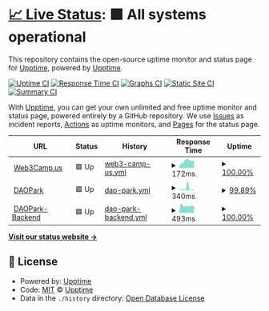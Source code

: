 # [📈 Live Status](https://upptime.github.io/upptime): <!--live status--> **🟩 All systems operational**

This repository contains the open-source uptime monitor and status page for [Upptime](https://upptime.js.org), powered by [Upptime](https://github.com/upptime/upptime).

[![Uptime CI](https://github.com/Web3-Camp/upptime/workflows/Uptime%20CI/badge.svg)](https://github.com/Web3-Camp/upptime/actions?query=workflow%3A%22Uptime+CI%22)
[![Response Time CI](https://github.com/Web3-Camp/upptime/workflows/Response%20Time%20CI/badge.svg)](https://github.com/Web3-Camp/upptime/actions?query=workflow%3A%22Response+Time+CI%22)
[![Graphs CI](https://github.com/Web3-Camp/upptime/workflows/Graphs%20CI/badge.svg)](https://github.com/Web3-Camp/upptime/actions?query=workflow%3A%22Graphs+CI%22)
[![Static Site CI](https://github.com/Web3-Camp/upptime/workflows/Static%20Site%20CI/badge.svg)](https://github.com/Web3-Camp/upptime/actions?query=workflow%3A%22Static+Site+CI%22)
[![Summary CI](https://github.com/Web3-Camp/upptime/workflows/Summary%20CI/badge.svg)](https://github.com/Web3-Camp/upptime/actions?query=workflow%3A%22Summary+CI%22)

With [Upptime](https://upptime.js.org), you can get your own unlimited and free uptime monitor and status page, powered entirely by a GitHub repository. We use [Issues](https://github.com/upptime/upptime/issues) as incident reports, [Actions](https://github.com/Web3-Camp/upptime/actions) as uptime monitors, and [Pages](https://upptime.github.io/upptime) for the status page.

<!--start: status pages-->
<!-- This summary is generated by Upptime (https://github.com/upptime/upptime) -->
<!-- Do not edit this manually, your changes will be overwritten -->
<!-- prettier-ignore -->
| URL | Status | History | Response Time | Uptime |
| --- | ------ | ------- | ------------- | ------ |
| <img alt="" src="https://favicons.githubusercontent.com/web3camp.us" height="13"> [Web3Camp.us](https://web3camp.us) | 🟩 Up | [web3-camp-us.yml](https://github.com/Web3-Camp/upptime/commits/HEAD/history/web3-camp-us.yml) | <details><summary><img alt="Response time graph" src="./graphs/web3-camp-us/response-time-week.png" height="20"> 172ms</summary><br><a href="https://upptime.web3camp.us/history/web3-camp-us"><img alt="Response time 188" src="https://img.shields.io/endpoint?url=https%3A%2F%2Fraw.githubusercontent.com%2FWeb3-Camp%2Fupptime%2FHEAD%2Fapi%2Fweb3-camp-us%2Fresponse-time.json"></a><br><a href="https://upptime.web3camp.us/history/web3-camp-us"><img alt="24-hour response time 180" src="https://img.shields.io/endpoint?url=https%3A%2F%2Fraw.githubusercontent.com%2FWeb3-Camp%2Fupptime%2FHEAD%2Fapi%2Fweb3-camp-us%2Fresponse-time-day.json"></a><br><a href="https://upptime.web3camp.us/history/web3-camp-us"><img alt="7-day response time 172" src="https://img.shields.io/endpoint?url=https%3A%2F%2Fraw.githubusercontent.com%2FWeb3-Camp%2Fupptime%2FHEAD%2Fapi%2Fweb3-camp-us%2Fresponse-time-week.json"></a><br><a href="https://upptime.web3camp.us/history/web3-camp-us"><img alt="30-day response time 188" src="https://img.shields.io/endpoint?url=https%3A%2F%2Fraw.githubusercontent.com%2FWeb3-Camp%2Fupptime%2FHEAD%2Fapi%2Fweb3-camp-us%2Fresponse-time-month.json"></a><br><a href="https://upptime.web3camp.us/history/web3-camp-us"><img alt="1-year response time 188" src="https://img.shields.io/endpoint?url=https%3A%2F%2Fraw.githubusercontent.com%2FWeb3-Camp%2Fupptime%2FHEAD%2Fapi%2Fweb3-camp-us%2Fresponse-time-year.json"></a></details> | <details><summary><a href="https://upptime.web3camp.us/history/web3-camp-us">100.00%</a></summary><a href="https://upptime.web3camp.us/history/web3-camp-us"><img alt="All-time uptime 100.00%" src="https://img.shields.io/endpoint?url=https%3A%2F%2Fraw.githubusercontent.com%2FWeb3-Camp%2Fupptime%2FHEAD%2Fapi%2Fweb3-camp-us%2Fuptime.json"></a><br><a href="https://upptime.web3camp.us/history/web3-camp-us"><img alt="24-hour uptime 100.00%" src="https://img.shields.io/endpoint?url=https%3A%2F%2Fraw.githubusercontent.com%2FWeb3-Camp%2Fupptime%2FHEAD%2Fapi%2Fweb3-camp-us%2Fuptime-day.json"></a><br><a href="https://upptime.web3camp.us/history/web3-camp-us"><img alt="7-day uptime 100.00%" src="https://img.shields.io/endpoint?url=https%3A%2F%2Fraw.githubusercontent.com%2FWeb3-Camp%2Fupptime%2FHEAD%2Fapi%2Fweb3-camp-us%2Fuptime-week.json"></a><br><a href="https://upptime.web3camp.us/history/web3-camp-us"><img alt="30-day uptime 100.00%" src="https://img.shields.io/endpoint?url=https%3A%2F%2Fraw.githubusercontent.com%2FWeb3-Camp%2Fupptime%2FHEAD%2Fapi%2Fweb3-camp-us%2Fuptime-month.json"></a><br><a href="https://upptime.web3camp.us/history/web3-camp-us"><img alt="1-year uptime 100.00%" src="https://img.shields.io/endpoint?url=https%3A%2F%2Fraw.githubusercontent.com%2FWeb3-Camp%2Fupptime%2FHEAD%2Fapi%2Fweb3-camp-us%2Fuptime-year.json"></a></details>
| <img alt="" src="https://favicons.githubusercontent.com/daopark.xyz" height="13"> [DAOPark](https://daopark.xyz) | 🟩 Up | [dao-park.yml](https://github.com/Web3-Camp/upptime/commits/HEAD/history/dao-park.yml) | <details><summary><img alt="Response time graph" src="./graphs/dao-park/response-time-week.png" height="20"> 340ms</summary><br><a href="https://upptime.web3camp.us/history/dao-park"><img alt="Response time 345" src="https://img.shields.io/endpoint?url=https%3A%2F%2Fraw.githubusercontent.com%2FWeb3-Camp%2Fupptime%2FHEAD%2Fapi%2Fdao-park%2Fresponse-time.json"></a><br><a href="https://upptime.web3camp.us/history/dao-park"><img alt="24-hour response time 191" src="https://img.shields.io/endpoint?url=https%3A%2F%2Fraw.githubusercontent.com%2FWeb3-Camp%2Fupptime%2FHEAD%2Fapi%2Fdao-park%2Fresponse-time-day.json"></a><br><a href="https://upptime.web3camp.us/history/dao-park"><img alt="7-day response time 340" src="https://img.shields.io/endpoint?url=https%3A%2F%2Fraw.githubusercontent.com%2FWeb3-Camp%2Fupptime%2FHEAD%2Fapi%2Fdao-park%2Fresponse-time-week.json"></a><br><a href="https://upptime.web3camp.us/history/dao-park"><img alt="30-day response time 345" src="https://img.shields.io/endpoint?url=https%3A%2F%2Fraw.githubusercontent.com%2FWeb3-Camp%2Fupptime%2FHEAD%2Fapi%2Fdao-park%2Fresponse-time-month.json"></a><br><a href="https://upptime.web3camp.us/history/dao-park"><img alt="1-year response time 345" src="https://img.shields.io/endpoint?url=https%3A%2F%2Fraw.githubusercontent.com%2FWeb3-Camp%2Fupptime%2FHEAD%2Fapi%2Fdao-park%2Fresponse-time-year.json"></a></details> | <details><summary><a href="https://upptime.web3camp.us/history/dao-park">99.89%</a></summary><a href="https://upptime.web3camp.us/history/dao-park"><img alt="All-time uptime 99.90%" src="https://img.shields.io/endpoint?url=https%3A%2F%2Fraw.githubusercontent.com%2FWeb3-Camp%2Fupptime%2FHEAD%2Fapi%2Fdao-park%2Fuptime.json"></a><br><a href="https://upptime.web3camp.us/history/dao-park"><img alt="24-hour uptime 99.21%" src="https://img.shields.io/endpoint?url=https%3A%2F%2Fraw.githubusercontent.com%2FWeb3-Camp%2Fupptime%2FHEAD%2Fapi%2Fdao-park%2Fuptime-day.json"></a><br><a href="https://upptime.web3camp.us/history/dao-park"><img alt="7-day uptime 99.89%" src="https://img.shields.io/endpoint?url=https%3A%2F%2Fraw.githubusercontent.com%2FWeb3-Camp%2Fupptime%2FHEAD%2Fapi%2Fdao-park%2Fuptime-week.json"></a><br><a href="https://upptime.web3camp.us/history/dao-park"><img alt="30-day uptime 99.90%" src="https://img.shields.io/endpoint?url=https%3A%2F%2Fraw.githubusercontent.com%2FWeb3-Camp%2Fupptime%2FHEAD%2Fapi%2Fdao-park%2Fuptime-month.json"></a><br><a href="https://upptime.web3camp.us/history/dao-park"><img alt="1-year uptime 99.90%" src="https://img.shields.io/endpoint?url=https%3A%2F%2Fraw.githubusercontent.com%2FWeb3-Camp%2Fupptime%2FHEAD%2Fapi%2Fdao-park%2Fuptime-year.json"></a></details>
| <img alt="" src="https://favicons.githubusercontent.com/dp-api.daopark.xyz" height="13"> [DAOPark-Backend](https://dp-api.daopark.xyz/alive) | 🟩 Up | [dao-park-backend.yml](https://github.com/Web3-Camp/upptime/commits/HEAD/history/dao-park-backend.yml) | <details><summary><img alt="Response time graph" src="./graphs/dao-park-backend/response-time-week.png" height="20"> 493ms</summary><br><a href="https://upptime.web3camp.us/history/dao-park-backend"><img alt="Response time 506" src="https://img.shields.io/endpoint?url=https%3A%2F%2Fraw.githubusercontent.com%2FWeb3-Camp%2Fupptime%2FHEAD%2Fapi%2Fdao-park-backend%2Fresponse-time.json"></a><br><a href="https://upptime.web3camp.us/history/dao-park-backend"><img alt="24-hour response time 454" src="https://img.shields.io/endpoint?url=https%3A%2F%2Fraw.githubusercontent.com%2FWeb3-Camp%2Fupptime%2FHEAD%2Fapi%2Fdao-park-backend%2Fresponse-time-day.json"></a><br><a href="https://upptime.web3camp.us/history/dao-park-backend"><img alt="7-day response time 493" src="https://img.shields.io/endpoint?url=https%3A%2F%2Fraw.githubusercontent.com%2FWeb3-Camp%2Fupptime%2FHEAD%2Fapi%2Fdao-park-backend%2Fresponse-time-week.json"></a><br><a href="https://upptime.web3camp.us/history/dao-park-backend"><img alt="30-day response time 506" src="https://img.shields.io/endpoint?url=https%3A%2F%2Fraw.githubusercontent.com%2FWeb3-Camp%2Fupptime%2FHEAD%2Fapi%2Fdao-park-backend%2Fresponse-time-month.json"></a><br><a href="https://upptime.web3camp.us/history/dao-park-backend"><img alt="1-year response time 506" src="https://img.shields.io/endpoint?url=https%3A%2F%2Fraw.githubusercontent.com%2FWeb3-Camp%2Fupptime%2FHEAD%2Fapi%2Fdao-park-backend%2Fresponse-time-year.json"></a></details> | <details><summary><a href="https://upptime.web3camp.us/history/dao-park-backend">100.00%</a></summary><a href="https://upptime.web3camp.us/history/dao-park-backend"><img alt="All-time uptime 100.00%" src="https://img.shields.io/endpoint?url=https%3A%2F%2Fraw.githubusercontent.com%2FWeb3-Camp%2Fupptime%2FHEAD%2Fapi%2Fdao-park-backend%2Fuptime.json"></a><br><a href="https://upptime.web3camp.us/history/dao-park-backend"><img alt="24-hour uptime 100.00%" src="https://img.shields.io/endpoint?url=https%3A%2F%2Fraw.githubusercontent.com%2FWeb3-Camp%2Fupptime%2FHEAD%2Fapi%2Fdao-park-backend%2Fuptime-day.json"></a><br><a href="https://upptime.web3camp.us/history/dao-park-backend"><img alt="7-day uptime 100.00%" src="https://img.shields.io/endpoint?url=https%3A%2F%2Fraw.githubusercontent.com%2FWeb3-Camp%2Fupptime%2FHEAD%2Fapi%2Fdao-park-backend%2Fuptime-week.json"></a><br><a href="https://upptime.web3camp.us/history/dao-park-backend"><img alt="30-day uptime 100.00%" src="https://img.shields.io/endpoint?url=https%3A%2F%2Fraw.githubusercontent.com%2FWeb3-Camp%2Fupptime%2FHEAD%2Fapi%2Fdao-park-backend%2Fuptime-month.json"></a><br><a href="https://upptime.web3camp.us/history/dao-park-backend"><img alt="1-year uptime 100.00%" src="https://img.shields.io/endpoint?url=https%3A%2F%2Fraw.githubusercontent.com%2FWeb3-Camp%2Fupptime%2FHEAD%2Fapi%2Fdao-park-backend%2Fuptime-year.json"></a></details>

<!--end: status pages-->

[**Visit our status website →**](https://upptime.github.io/upptime)

## 📄 License

- Powered by: [Upptime](https://github.com/upptime/upptime)
- Code: [MIT](./LICENSE) © [Upptime](https://upptime.js.org)
- Data in the `./history` directory: [Open Database License](https://opendatacommons.org/licenses/odbl/1-0/)
